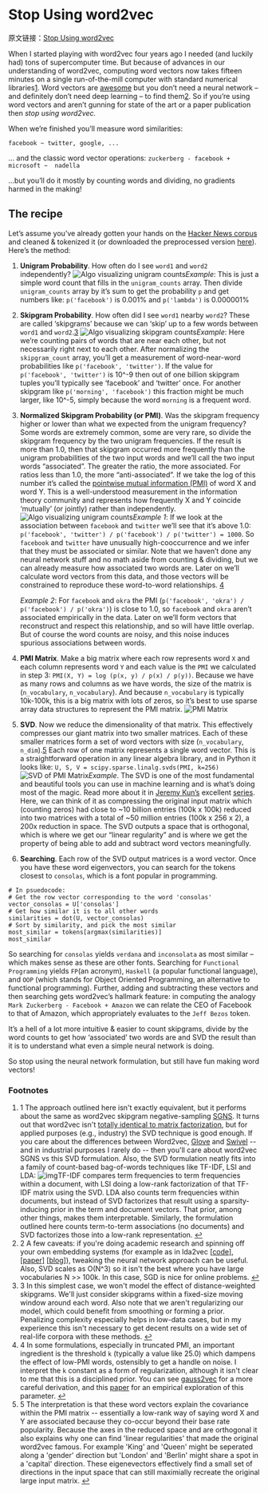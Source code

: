# Stop Using word2vec

原文链接：[Stop Using word2vec](https://multithreaded.stitchfix.com/blog/2017/10/18/stop-using-word2vec/?from=hackcv&hmsr=hackcv.com&utm_medium=hackcv.com&utm_source=hackcv.com)

When I started playing with word2vec four years ago I needed (and luckily had) tons of supercomputer time. But because of advances in our understanding of word2vec, computing word vectors now takes fifteen minutes on a single run-of-the-mill computer with standard numerical libraries[1](https://multithreaded.stitchfix.com/blog/2017/10/18/stop-using-word2vec/?from=hackcv&hmsr=hackcv.com&utm_medium=hackcv.com&utm_source=hackcv.com#1). Word vectors are [awesome](http://multithreaded.stitchfix.com/blog/2015/03/11/word-is-worth-a-thousand-vectors/) but you don’t need a neural network – and definitely don’t need deep learning – to find them[2](https://multithreaded.stitchfix.com/blog/2017/10/18/stop-using-word2vec/?from=hackcv&hmsr=hackcv.com&utm_medium=hackcv.com&utm_source=hackcv.com#2). So if you’re using word vectors and aren’t gunning for state of the art or a paper publication then *stop using word2vec.*

When we’re finished you’ll measure word similarities:

```
facebook ~ twitter, google, ...
```

… and the classic word vector operations: `zuckerberg - facebook + microsoft ~  nadella`

…but you’ll do it mostly by counting words and dividing, no gradients harmed in the making!

## The recipe

Let’s assume you’ve already gotten your hands on the [Hacker News corpus](https://cloud.google.com/bigquery/public-data/hacker-news) and cleaned & tokenized it (or downloaded the preprocessed version [here](https://zenodo.org/record/49899)). Here’s the method:

1. **Unigram Probability**. How often do I see `word1` and `word2` independently? ![Algo visualizing unigram counts](https://multithreaded.stitchfix.com/assets/posts/2017-10-18-stop-using-word2vec/fig_001.gif)*Example*: This is just a simple word count that fills in the `unigram_counts` array. Then divide `unigram_counts` array by it’s sum to get the probability `p` and get numbers like: `p('facebook')` is 0.001% and `p('lambda')` is 0.000001%

2. **Skipgram Probability**. How often did I see `word1` nearby `word2`? These are called ‘skipgrams’ because we can ‘skip’ up to a few words between `word1` and `word2`.[3](https://multithreaded.stitchfix.com/blog/2017/10/18/stop-using-word2vec/?from=hackcv&hmsr=hackcv.com&utm_medium=hackcv.com&utm_source=hackcv.com#3) ![Algo visualizing skipgram counts](https://multithreaded.stitchfix.com/assets/posts/2017-10-18-stop-using-word2vec/fig_002.gif)*Example*: Here we’re counting pairs of words that are near each other, but not necessarily right next to each other. After normalizing the `skipgram_count` array, you’ll get a measurement of word-near-word probabilities like `p('facebook', 'twitter')`. If the value for `p('facebook', 'twitter')` is 10^-9 then out of one billion skipgram tuples you’ll typically see ‘facebook’ and ‘twitter’ once. For another skipgram like `p('morning', 'facebook')` this fraction might be much larger, like 10^-5, simply because the word `morning` is a frequent word.

3. **Normalized Skipgram Probability (or PMI)**. Was the skipgram frequency higher or lower than what we expected from the unigram frequency? Some words are extremely common, some are very rare, so divide the skipgram frequency by the two unigram frequencies. If the result is more than 1.0, then that skipgram occurred more frequently than the unigram probabilities of the two input words and we’ll call the two input words “associated”. The greater the ratio, the more associated. For ratios less than 1.0, the more “anti-associated”. If we take the log of this number it’s called the [pointwise mutual information (PMI)](https://en.wikipedia.org/wiki/Pointwise_mutual_information) of word X and word Y. This is a well-understood measurement in the information theory community and represents how frequently X and Y coincide ‘mutually’ (or jointly) rather than independently. ![Algo visualizing unigram counts](https://multithreaded.stitchfix.com/assets/posts/2017-10-18-stop-using-word2vec/fig_004.gif)*Example 1*: If we look at the association between `facebook` and `twitter` we’ll see that it’s above 1.0: `p('facebook', 'twitter') / p('facebook') / p('twitter') = 1000`. So `facebook` and `twitter` have unusually high-cooccurrence and we infer that they must be associated or similar. Note that we haven’t done any neural network stuff and no math aside from counting & dividing, but we can already measure how associated two words are. Later on we’ll calculate word vectors from this data, and those vectors will be constrained to reproduce these word-to-word relationships. [4](https://multithreaded.stitchfix.com/blog/2017/10/18/stop-using-word2vec/?from=hackcv&hmsr=hackcv.com&utm_medium=hackcv.com&utm_source=hackcv.com#4)

   *Example 2*: For `facebook` and `okra` the PMI (`p('facebook', 'okra') / p('facebook') / p('okra')`) is close to 1.0, so `facebook` and `okra` aren’t associated empirically in the data. Later on we’ll form vectors that reconstruct and respect this relationship, and so will have little overlap. But of course the word counts are noisy, and this noise induces spurious associations between words.

4. **PMI Matrix**. Make a big matrix where each row represents word `X` and each column represents word `Y` and each value is the `PMI` we calculated in step 3: `PMI(X, Y) = log (p(x, y) / p(x) / p(y))`. Because we have as many rows and columns as we have words, the size of the matrix is (`n_vocabulary`, `n_vocabulary`). And because `n_vocabulary` is typically 10k-100k, this is a big matrix with lots of zeros, so it’s best to use sparse array data structures to represent the PMI matrix. ![PMI Matrix](https://multithreaded.stitchfix.com/assets/posts/2017-10-18-stop-using-word2vec/fig_005.001.jpeg)

5. **SVD**. Now we reduce the dimensionality of that matrix. This effectively compresses our giant matrix into two smaller matrices. Each of these smaller matrices form a set of word vectors with size (`n_vocabulary`, `n_dim`).[5](https://multithreaded.stitchfix.com/blog/2017/10/18/stop-using-word2vec/?from=hackcv&hmsr=hackcv.com&utm_medium=hackcv.com&utm_source=hackcv.com#5) Each row of one matrix represents a single word vector. This is a straightforward operation in any linear algebra library, and in Python it looks like: `U, S, V = scipy.sparse.linalg.svds(PMI, k=256)` ![SVD of PMI Matrix](https://multithreaded.stitchfix.com/assets/posts/2017-10-18-stop-using-word2vec/fig_005.003.jpeg)*Example*. The SVD is one of the most fundamental and beautiful tools you can use in machine learning and is what’s doing most of the magic. Read more about it in [Jeremy Kun’s](https://twitter.com/jeremyjkun?ref_src=twsrc%5Egoogle%7Ctwcamp%5Eserp%7Ctwgr%5Eauthor) excellent [series](https://jeremykun.com/2016/04/18/singular-value-decomposition-part-1-perspectives-on-linear-algebra/). Here, we can think of it as compressing the original input matrix which (counting zeros) had close to ~10 billion entries (100k x 100k) reduced into two matrices with a total of ~50 million entries (100k x 256 x 2), a 200x reduction in space. The SVD outputs a space that is orthogonal, which is where we get our “linear regularity” and is where we get the property of being able to add and subtract word vectors meaningfully.

6. **Searching**. Each row of the SVD output matrices is a word vector. Once you have these word eigenvectors, you can search for the tokens closest to `consolas`, which is a font popular in programming.

```
# In psuedocode: 
# Get the row vector corresponding to the word 'consolas'
vector_consolas = U['consolas']
# Get how similar it is to all other words
similarities = dot(U, vector_consolas)
# Sort by similarity, and pick the most similar
most_similar = tokens[argmax(similarities)]
most_similar
```

So searching for `consolas` yields `verdana` and `inconsolata` as most similar – which makes sense as these are other fonts. Searching for `Functional Programming` yields `FP`(an acronym), `Haskell` (a popular functional language), and `OOP` (which stands for Object Oriented Programming, an alternative to functional programming). Further, adding and subtracting these vectors and then searching gets word2vec’s hallmark feature: in computing the analogy `Mark Zuckerberg - Facebook + Amazon` we can relate the CEO of Facebook to that of Amazon, which appropriately evaluates to the `Jeff Bezos` token.

It’s a hell of a lot more intuitive & easier to count skipgrams, divide by the word counts to get how ‘associated’ two words are and SVD the result than it is to understand what even a simple neural network is doing.

So stop using the neural network formulation, but still have fun making word vectors!

### Footnotes

1. 1 The approach outlined here isn't exactly equivalent, but it performs about the same as word2vec skipgram negative-sampling [SGNS](https://papers.nips.cc/paper/5477-neural-word-embedding-as-implicit-matrix-factorization). It turns out that word2vec isn't [totally identical to matrix factorization](http://building-babylon.net/2016/05/12/skipgram-isnt-matrix-factorisation/), but for applied purposes (e.g., industry) the SVD technique is good enough. If you care about the differences between Word2vec, [Glove](https://nlp.stanford.edu/projects/glove/) and [Swivel](https://arxiv.org/abs/1602.02215) -- and in industrial purposes I rarely do -- then you'll care about word2vec SGNS vs this SVD formulation. Also, the SVD formulation neatly fits into a family of count-based bag-of-words techniques like TF-IDF, LSI and LDA: ![img](https://multithreaded.stitchfix.com/assets/posts/2017-10-18-stop-using-word2vec/fig_006.png)TF-IDF compares term frequencies to term frequencies within a document, with LSI doing a low-rank factorization of that TF-IDF matrix using the SVD. LDA also counts term frequencies within documents, but instead of SVD factorizes that result using a sparsity-inducing prior in the term and document vectors. That prior, among other things, makes them interpretable. Similarly, the formulation outlined here counts term-to-term associations (no documents) and SVD factorizes those into a low-rank representation. [↩](https://multithreaded.stitchfix.com/blog/2017/10/18/stop-using-word2vec/?from=hackcv&hmsr=hackcv.com&utm_medium=hackcv.com&utm_source=hackcv.com#back-1)
2. 2 A few caveats: if you're doing academic research and spinning off your own embedding systems (for example as in lda2vec [[code\]](https://github.com/cemoody/lda2vec), [[paper\]](https://arxiv.org/abs/1605.02019) [[blog\]](http://multithreaded.stitchfix.com/blog/2016/05/27/lda2vec/#topic=38&lambda=1&term=)), tweaking the neural network approach can be useful. Also, SVD scales as O(N^3) so it isn't the best where you have large vocabularies N >> 100k. In this case, SGD is nice for online problems. [↩](https://multithreaded.stitchfix.com/blog/2017/10/18/stop-using-word2vec/?from=hackcv&hmsr=hackcv.com&utm_medium=hackcv.com&utm_source=hackcv.com#back-2)
3. 3 In this simplest case, we won't model the effect of distance-weighted skipgrams. We'll just consider skipgrams within a fixed-size moving window around each word. Also note that we aren't regularizing our model, which could benefit from smoothing or forming a prior. Penalizing complexity especially helps in low-data cases, but in my experience this isn't necessary to get decent results on a wide set of real-life corpora with these methods. [↩](https://multithreaded.stitchfix.com/blog/2017/10/18/stop-using-word2vec/?from=hackcv&hmsr=hackcv.com&utm_medium=hackcv.com&utm_source=hackcv.com#back-3)
4. 4 In some formulations, especially in truncated PMI, an important ingredient is the threshold `k` (typically a value like 25.0) which dampens the effect of low-PMI words, ostensibly to get a handle on noise. I interpret the `k` constant as a form of regularization, although it isn't clear to me that this is a disciplined prior. You can see [gauss2vec](https://arxiv.org/abs/1412.6623) for a more careful derivation, and this [paper](https://arxiv.org/abs/1402.3722) for an empirical exploration of this parameter. [↩](https://multithreaded.stitchfix.com/blog/2017/10/18/stop-using-word2vec/?from=hackcv&hmsr=hackcv.com&utm_medium=hackcv.com&utm_source=hackcv.com#back-4)
5. 5 The interpretation is that these word vectors explain the covariance within the PMI matrix -- essentially a low-rank way of saying word X and Y are associated because they co-occur beyond their base rate popularity. Because the axes in the reduced space and are orthogonal it also explains why one can find 'linear regularities' that made the original word2vec famous. For example 'King' and 'Queen' might be seperated along a 'gender' direction but 'London' and 'Berlin' might share a spot in a 'capital' direction. These eigenevectors effectively find a small set of directions in the input space that can still maximially recreate the original large input matrix. [↩](https://multithreaded.stitchfix.com/blog/2017/10/18/stop-using-word2vec/?from=hackcv&hmsr=hackcv.com&utm_medium=hackcv.com&utm_source=hackcv.com#back-5)